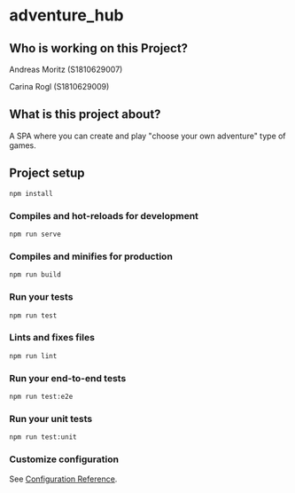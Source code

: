 # adventure_hub

## Who is working on this Project?
Andreas Moritz (S1810629007)

Carina Rogl (S1810629009)

## What is this project about?
A SPA where you can create and play "choose your own adventure" type of games.

## Project setup
```
npm install
```

### Compiles and hot-reloads for development
```
npm run serve
```

### Compiles and minifies for production
```
npm run build
```

### Run your tests
```
npm run test
```

### Lints and fixes files
```
npm run lint
```

### Run your end-to-end tests
```
npm run test:e2e
```

### Run your unit tests
```
npm run test:unit
```

### Customize configuration
See [Configuration Reference](https://cli.vuejs.org/config/).
